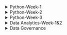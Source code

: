  
<details>
<summary>Python-Week-1</summary><br>
 Day 1: INTRODUCTION AND ONBOARDING <br>
-We were taught how to install Python and Jupyter Notebook.<br>
-After installing the two we learnt about the use of neccessary prompts and ran a code on Jupyter.<br>
-I have also learnt that Jupyter is Python IDE(Integrated Development Environment).<br>
-Python may be used with any code editors, however, I will be using Jupyter Notebook.<br>
-There is a command that is used to access stored files which is, cd command. It is used to change directory.<br>
<br>
INTRODUCTION TO PYTHON:
 *Integers:
  -In this section I was struggling to understand an exercise on binary system and hexadecimal strings.
    Here is an example of the first problem I struggled with how my understand now:
     int('100', 2)
     Answer=4
     -Here I struggled to understand where the four was coming from, however now I do understand that in the binanry system, each digit 
      represents a power of 2. The first digit represents 2^0 which is 1, the next digit in the middle represents 2^1 which is 2, and the 
      last digit represents 2^2 which is 4.

      So the binary number 100 can be interpreted as follows:
       * 1 the first digit represents 2^2, which equals to 4
       * 0 in the middle represents 2^1, which equals to 0.
       * 0 in the last digit represents 2^0, which equals to 1.
         **Adding these up gives us: 4 + 0 + 0 = 4 , meaning 100 is equilavent to 4.
 -Second exercixe I struggled with under integers was this one:
    int('1ab', 16)
    *1ab is a hexadecimal string
    *16 is th base of specified for hexadecimal representation.

    *1 represents the value 1 in hex.
    *a represents the value 10 in hex.
    *b represents the value 11 in hex.
    *if we had another letter which was c, it would have hasd the value of 12.

    -Operators
     -Learnt the use of operators which is to manipulate and perform actions on data. Did an exercise using arithmetic operators as well as operators with strings.

*Data Structures
 *Did an intro to structures exercise.
 * Learnt about lists which may contain any data type, including a list within a list.
 * Lists may be useful when you need to  store large amount of data more efficienctly in memory.
 * Learnt what a dictionary, defined as a collection of key-value pairs. Dictionaries are declared using curly braces and accessed using keys.
   **Lists:
    -myList = [1,2,3,4,5]
     myList = [3:] - Start from index 3 but the end is not specified so it displays all variables from index to the end.
     myList = [0:6:2]- Start from from 0 to 6(exclusive). Using steps of 2.
     myList[::2] - Steps by 2. The start is not specified as well as the end, so it will display all variables from start to end.

   - for i in range(100): - Creates a sequence of numbers from 0 to 99(inclusive). So zero is also included( at index 0), which makes up to 100 numbers.
   
*Control Flow
 **Conditional Statements:
 *If/Else statement
   * Allows you to execute a block of code conditionally based on whether a certain condition is true or false
     **It has the synatax:
         a=3
         b=200
          if b > a:
            print("b is greater than a")
     *If statement can also be extended to with elif and else.

*For Loops
  *Used when the number of iterations is known in advance.
  *It consists of an initialization statement, a condition and an iteration statement. The loop executes as long as the statement is true.

*While Loops
 *Condition is evaluated before each iteration of the loop. If thew statement is true, the loop body is executed. If false the loop will terminate.

Pass
 *It is a null operation, nothing happens when it is executed.
 *It is used as a placeholder where some code is required but no action needs to be taken.

 Continue
  *Skips over certain lines within a loop, use the continue statement. Which will skip over any line that comes after it and jump back to the top of the loop to start the next iteration.

Break
 *I f you want to exit the early, use the break statement which will exit the loop and move on to the next line of code.

Functions
 *A function is defined using the keyword def ( define) 
   def my_function():
    print("Hello from a function")

  my_function()
</details>
<details>
<summary>Python-Week-2</summary><br><br>
A function is  block of code that performs a specific task when the function is called. Functions are used to make code reusable, better organized, and more readable. They are composed of a name and parameters, which are denoted by the def statement: def MyFunction(num1, num2)<br>
Funcitions can have parameters and return values.<br>
There are FOUR basic types of functions in Python:
  -built-in function whichs which are an important part of Python.
  -functions that come from pre-installed modules.
  -user-defined functions which are written by users.
  -the lambda functions.<br><br>
  
-When you invoke a function, Python remembers the place where it happened and jumps into the invoked function.
-The body of the function is then executed.
-Reaching at the end of the function forces Python to return to the place directly after the point of invocation.<br>
-When you try to invoke a function before you define it, the NameError exception is thrown.<br>
 Example: hi()
          def hi():
           print("hi!")<br><br>
  Basic Function syntax:
   def  message():
     print("Enter next values:")
   print("We start here.")
   message()
   print("The end is here.")
   <br>
   Parameters and Arguments:<br>
   
   Parameters- Valriable defined within the parantheses during a function definition. They are written when declaring a function.
     Example: def sum(a, b) #parameters
                 print(a + b)
              sum(1, 2)
   <br>
   Argument- Value that is passed to a function when it is called. It might be a variable, value or object passed to a function or method as input.
   Example: def sum(a, b) 
                 print(a + b)
              sum(1, 2) #arguments
  <br>
  Types of arguments in python:
   - Positional arguments
   - Keyword arguments
     <br>
    Positional arguments:
      -Needed to be included in a proper order, the first argument is always listed first when the function is called, second argument needs to be called second and so on.
     <br>
     Keyword arguments:
      -It is an argument passed to a function or method which is preceded by a keyword and an equal sign. The order of the keyword with respect to another keyword does not matter because values are being explicitly assigned.
      -In order to handle keyword arguments, a method called kwargs can be used.
      -Keyword arguments have keys and values and can be passed in any order, so a dictionary is a more appropriate data strucutre for referencing them.

     Variables and Scope
      Function Scope:
       locals()-A function that allows access to all variables within a function without any asterisks. It is called locals because the variable it uses are only accessible locally within a function.<br>
       Docstring-The first string after the function is called the Document string or docstring. Ii is used to describe the functionality of the function. The use of a docstring optional but it is considered agood practice.
         Syntax:
           print(function_name._doc_)
  <br>
  Function within a function
  -Afunction thst is defined inside another function is known as the inner function or nested fuction. Nested functions can access variables of the enclosing scope. Inner functions are used so thst they can be protected from ecerything happening outside the function.
    Syntax: def f1():
              s='I love GeeksforGeeks'
             def f2():
               print(s)
             f2()
            f1()

Handling Errors and Exceptions
 -Errors in Python can be of two types i.e Syntax and Exceptions. Errors are problems in a program due to which program will stop the execution. Wjile exceptions are raised when some internal events occur which change the normal flow of the program.  <br>
 There are different types of exceptions:
  -SyntaxError
  -TypeError
  -NameError
  -IndexError
  -ValueError
  -KeyError
  -AttributeError
  -IOError
  ZeroDivisionError
  -ImportError
  <br>

  Difference between syntax error and exceptions
   -Syntax error- This error is caused by the wrong syntax in the code. It leads to termination of the program.<br>
   -Exceptions: Theyare raised when the program is syntactically correct, but the code results in an error. This error does not stop the execution of the program, however, it changes the normal flow of the program.<br>

   Try and Except Statements- Catching Exceptions
    -These two statements are used to catch and handle exceptions in Python. Statements that can raise exceptions are kept inside the try clause and the statements that are written inside except clause.
    -Use Case: Include a title, an actor (a user or system), and a scenario that describes how a goal is achieved. The scenario can be written as a paragraph or a list of steps in simple language. 
      
</details>
<details>
<summary>Python-Week-3</summary><br><br>

  On this week we learnt about the importance of project planning as were preparing to build and present our projects. This includes a GUI which is a graphical user interface for our projects.The project planning, the inspiration of the project as well as the aim.
![image](https://github.com/Mangokazi/Python-Week-1/assets/162969644/61e57cb5-97b4-4a1a-8ed1-286c7f3f02a9)
<br>
Stub code: Stub code is a piece of program used in software development to1234:
Stand in for some other programming functionality.
Simulate the behavior of existing code (such as a procedure on a remote machine).
Be a temporary substitute for yet-to-be-developed code.
Translate parameters sent between the client and server during a remote procedure call in distributed computing.
Convert parameters during a remote procedure call (RPC).
Be used as "placeholders" for specific applications that haven't been built yet.<br>

GUI Design planning: Planning a GUI design involves several steps:
Define the purpose: Understand what the application is supposed to do and what problems it will solve.
Understand the users: Know who will use the application and what their needs are.
Sketch out ideas: Create rough sketches of the GUI to explore different designs.
Create wireframes: Develop wireframes to establish the layout and elements of the interface.
Choose a color scheme and typography: Select colors and fonts that align with the brand and improve readability.
Develop prototypes: Build interactive prototypes to test functionality and user experience.
User testing: Conduct user testing to gather feedback and make necessary adjustments.
</details>
<details>
<summary>Data Analytics-Week-1&2</summary><br>
  

## Module 1: The Basics of Data
### Chapter 1: The Data Analyst
* What is data analytics?
  -Data analytics is the process of examining large sets of data to uncover patterns, trends, correlations, and insights that can be used to make informed decisions. It involves various techniques and tools to analyze data, including statistical analysis, machine learning algorithms, and data mining. It improves efficiency, effectiveness and profitability of work.
* The role of Data Analysts:
 -It is to transform raw data into actionable insights that guide decision-making processes within an organization. This involves several key responsibilities and skills.
  1. Data Collection:
     -Sourcing data from various channels, including databases, spreasdsheets, and external sources.
     -Cleaning and organising rthe data to ensure it is accurate, consistent, ready for analysis.
  2. Data analysis:
     -Employing statistical methods, machine learning techiques, or other analytical tools to interpret data.
     -Identifying trends, patterns, correlations that might notbe immediately obvious.
  3. Data visualization and storytelling:
     -Creating visual representations of the data, such as charts, graphs, and dashboards, to make complex information easily understandable,
     -Articulating findings in a compelling narrative to communicate the significance of the data to stakeholders.
  4. Decision Support:
     -Making recommendations based on data-driven insights to help guide business decisions,
     -Providing context around the data, including potential implications and future trends.
  5. Collaboration and Communication:
     -Working closely with other departments, such as marketing, finance, and operations, to understand their data needs and provide insights,
     -Effectively communicating complex data findings in a clear and concise manner to non-technical stakeholders,
  6. Continuous Learning and Adaptation:
     -Keeping up-to-date with the latest industry trends, tools, and technologies in data analysis.
     -Adapting to new types of data and analytical methods as the organization's needs evolve.
  * The analytics process:
     Data acquisition>> cleaning & manipulation>> analysis>> visualization>> reporting & communication
  * Analytics Techniques :
    - Descriptive Analytics
    - Predictive Analytics
    - Prescriptive Analytics
  *Role of Data Governance:Ensures the quality, security, and privacy of data throughout it's lifecycle.<br>
  ### Chapter 2: Understanding data
   * Data Types:  A data element is an attribute about a person, place, or thing containing data within a range of values. Data elements also describe characteristics of activities, including orders, transactions, and events.
   -  A data type limits the values a data element can have.
   *Tabular Data: abular data is data organized into a table, made up of columns and rows.
* Structured Data Structures:Structured data is tabular in nature and organized into rows and columns. Structured data is what typically comes to mind when looking at a spreadsheet. With clearly defined column headings, spreadsheets are easy to work with and understand. In a spreadsheet, cells are where columns and rows intersect.
  ![image](https://github.com/Mangokazi/Python-Week-1/assets/162969644/f7b9e1ec-645e-4b19-99d7-62abed108a14)
*Different data types:
-Numeric data
-Categorical data
-Text data
-Temporal data
-Spatial data
*Character Sets:
-Numeric
-Whole numbers
-Rational numbers
-Date and time
-Currently
*Unstructured data sets:
-Binary
-Audio
-Images
-Video
-Large text
*Structed Data
*Unstructured Data<br>
## Module 2: Data Preparation and Exploration
### Chapter 3: Databases and Data Acquisition
*Relational database:
-Relational databases store data in structured tables with rows and columns, where each row represents a record and each column represents a specific attribute or field.
Data in relational databases follows a predefined schema, which defines the structure, data types, and relationships between tables.
Relational databases use SQL (Structured Query Language) for querying and managing data.
Examples of relational database management systems (RDBMS) include MySQL, PostgreSQL, Oracle Database, Microsoft SQL Server, and SQLite.
Relational databases are well-suited for applications that require ACID (Atomicity, Consistency, Isolation, Durability) transactions, complex queries, and strong data consistency guarantees.

*Nonrelational databases:
-Nonrelational databases, also known as NoSQL databases, are designed to handle large volumes of unstructured or semi-structured data and provide flexible data models.
Unlike relational databases, NoSQL databases do not strictly adhere to a predefined schema, allowing for dynamic schema evolution and schema-less data storage.
NoSQL databases support various data models, including document-oriented, key-value, column-family, and graph databases, catering to different types of data and use cases.
Examples of NoSQL databases include MongoDB (document-oriented), Apache Cassandra (column-family), Redis (key-value), Neo4j (graph), and Amazon DynamoDB (document-oriented and key-value).
NoSQL databases are often chosen for applications that require scalability, high availability, and flexible data models, such as web applications, real-time analytics, and content management systems.
*Entity-Relationship Diagram:
-An Entity-Relationship Diagram (ERD) is a visual representation of the entities and relationships within a database. It's a powerful tool for database design as it helps to visualize the structure of the database and understand how different entities are related to each other.

In an ERD, entities are represented by rectangles, and relationships between entities are represented by lines connecting them. Each entity has attributes, which are the properties or characteristics of the entity. Attributes are typically listed within the entity rectangle.
Entities: Entities represent the real-world objects or concepts that are modeled in the database. For example, in a university database, entities might include Student, Course, and Instructor.

Relationships: Relationships represent how entities are connected or related to each other. There are different types of relationships, such as one-to-one, one-to-many, and many-to-many. For example, a Student entity might have a relationship with a Course entity indicating that a student can enroll in multiple courses.

Attributes: Attributes represent the properties or characteristics of entities. Each entity has its own set of attributes. For example, attributes of a Student entity might include StudentID, Name, and DateOfBirth.<br>
         ![image](https://github.com/Mangokazi/Python-Week-1/assets/162969644/02010eea-7bfe-447a-889d-5daeb3a1119a)
*Cardinality:
-Cardinality refers to the relationship between two entities, showing how many instances of one entity relate to instances in another entity. You specify cardinality in an ERD with various line endings. The first component of the terminator indicates whether the relationship between two entities is optional or required. The second component indicates whether an entity instance in the first table is associated with a single entity instance in the related table or if an association can exist with multiple entity instances. <br>
         ![image](https://github.com/Mangokazi/Python-Week-1/assets/162969644/21f79a92-0d63-45e9-8485-83c82e5afef3)
*Data Manipulation
-When manipulating data, one of four possible actions occurs:
-Create new data.
-Read existing data.
-Update existing data.
-Delete existing data.<br>

Reading and manipulating data is commonplace on the path to creating insights. To that end, we will focus on options that affect reading data. Before jumping in, it is helpful to understand the syntax of a query.
![image](https://github.com/Mangokazi/Python-Week-1/assets/162969644/fd909233-2461-45d0-8d9f-66c8169cbddb)<br>
*Select:
-The SELECT clause is used to retrieve data from a database. It is one of the fundamental clauses in SQL queries. 
Example:
SELECT column1, column2, ...
FROM table_name;
 <br>
 *From:
 -The FROM clause in a query identifies the source of data, which is frequently a database table. Both the SELECT and FROM clauses are required for a SQL statement to return data, as follows:
<br>
*Filtering:
-Filtering in SQL is done using the WHERE clause within the SELECT statement. The WHERE clause allows you to specify conditions that the rows must meet in order to be included in the result set. 
Example:
SELECT column1, column2, ...
FROM table_name
WHERE condition;
<br>
*Sorting:
-Sorting in SQL is done using the ORDER BY clause within the SELECT statement. The ORDER BY clause allows you to specify the order in which the result set should be sorted based on one or more columns.
Example:
SELECT column1, column2, ...
FROM table_name
ORDER BY column_name [ASC | DESC];
<br>
*Date funtions:
-SQL provides various date functions to manipulate and work with date and time data. Some commonly used date functions include:
*Current date: SELECT CURRENT_DATE;
*Current time: SELECT CURRENT_TIME;
*CURRENT_TIMESTAMP: SELECT CURRENT_TIMESTAMP;
*DATE_FORMAT: SELECT DATE_FORMAT(date_column, 'format_string') FROM table_name;
*DATE_ADD: SELECT DATE_ADD(date_column, INTERVAL 1 DAY) FROM table_name;
*DATE_SUB: SELECT DATE_SUB(date_column, INTERVAL 1 MONTH) FROM table_name;
*DATEDIFF: SELECT DATEDIFF(end_date, start_date) FROM table_name;
*DATE: SELECT DATE(datetime_column) FROM table_name;
*EXTRACT: SELECT EXTRACT(YEAR FROM date_column) FROM table_name;
<br>
### Chapter 4: Data Quality
* Data quality refers to the reliability, accuracy, consistency, completeness and relevance of data. It is about having data that is ft for it's intended purpose.
* Accuracy
* Completeness
* Consistency
* Relevance<br>
-The purpose of data quality is to improve decision making.
- Challenges within data quality:
* Errors
* Duplicates
* Incomplete data
* Outdated data
-Tool:
*Data cleaning softwares
* KPIs
<br>
- Duplicate data:
* Duplicate data occurs when data representing the same transaction is accidentally duplicated within a system. Suppose you want to open a spreadsheet on your local computer. To open the spreadsheet, you locate the file and double-click it. This method of opening documents establishes muscle memory that associates double-clicking with the desired action.<br>
![image](https://github.com/Mangokazi/Python-Week-1/assets/162969644/1dca59a2-46bc-425a-99a2-0b148c4c20f0)<br>
-Redundant data:
* While duplicate data typically comes from accidental data entry, redundant data happens when the same data elements exist in multiple places within a system. Frequently, data redundancy is a function of integrating multiple systems.<br>
![image](https://github.com/Mangokazi/Python-Week-1/assets/162969644/9f4f5a12-0d5e-4d35-a418-da9d701a8064)<br>

-Data Blending:
*Data blending combines multiple sources of data into a single dataset at the reporting layer. While data blending is conceptually similar to the extract, transform, and load process in Chapter 3, there is a crucial difference. Recall that ETL processes operate on a schedule, copying data from source systems into analytics environments. Business requirements drive the scheduling, such as near real-time, hourly, daily, weekly, monthly, or annually. Typically, an organization's IT department designs, builds, operates, and maintains ETL processes.<br>
### Chapter 5: Data Analysis and Stastics
* Fundamentals of Statistics:
* _One key concept is the definition of a population. A population represents all the data subjects you want to analyze. For example, suppose you are an analyst at the National Highway Traffic Safety Administration (NHTSA) and start to receive reports about a potential defect in Ford F-Series trucks. In this case, the population is all Ford F-Series trucks. If you want to examine all Ford F-Series vehicles, you'd have to conduct a census. A census is when you obtain data for every element of your population. Conducting a census is typically infeasible due to the effort involved and the scarcity of resources.
* Descriptive Statistics:
* -Descriptive statistics is a branch of statistics that summarizes and describes data. As you explore a new dataset for the first time, you want to develop an initial understanding of the size and shape of the data. You use descriptive statistics as measures to help you understand the characteristics of your dataset.

When initially exploring a dataset, you may perform univariate analysis to answer questions about a variable's values. You also use descriptive measures to develop summary information about all of a variable's observations. This context helps orient you and informs the analytical techniques you use to continue your analysis.
*Measures of Frequency:
-Measures of frequency help you understand how often something happens. When encountering a dataset for the first time, you want to determine how much data you are working with to help guide your analysis. For example, suppose you are working with human performance data. One of the first things to understand is the size of the dataset. One way to accomplish this quickly is to count the number of observations.
*Measures of Central Tendency:
-To help establish an overall perspective on a given dataset, an analyst explores various measures of central tendency. You use measures of central tendency to identify the central, or most typical, value in a dataset. There are numerous ways to measure central tendency, and you end up using them in conjunction with each other to understand the shape of your data.
*Confidence Intervals:
-Each time you take a sample from a population, the statistics you generate are unique to the sample. In order to make inferences about the population as a whole, you need a way to come up with a range of scores that you can use to describe the population as a whole. A confidence interval describes the possibility that a sample statistic contains the true population parameter in a range of values around the mean. When calculating a confidence interval, you end up with a lower bound value and an upper bound value. Given the confidence interval range, the lower bound is the lower limit, and the upper bound is the upper limit.
*Simple Linear Regression:
-Simple linear regression is an analysis technique that explores the relationship between an independent variable and a dependent variable. You can use linear regression to identify whether the independent variable is a good predictor of the dependent variable. You can perform a regression analysis in spreadsheets like Microsoft Excel and programming languages, including Python and R. When plotting the results of a regression, the independent variable is on the x-axis and the dependent variable is on the y-axis.
### Chapter 6: Data Analytics Tools
*Structured Query Language (SQL):
-The Structured Query Language (SQL) is the language of databases. Any time a developer, administrator, or end user interacts with a database, that interaction happens through the use of a SQL command. SQL is divided into two major sublanguages:

The Data Definition Language (DDL) is used mainly by developers and administrators. It's used to define the structure of the database itself. It doesn't work with the data inside a database, but it sets the ground rules for the database to function.
The Data Manipulation Language (DML) is the subset of SQL commands that are used to work with the data inside of a database. They do not change the database structure, but they add, remove, and change the data inside a database.
*Machine Learning:
-Moving on from statistics-focused tools, the industry also makes use of a set of graphical tools designed to help analysts build machine learning models without requiring them to actually write the code to do so. These machine-learning tools aim to make machine-learning techniques more accessible. Analysts may still tune the parameters of their models but do not necessarily need to write scripts to do so.
*Analytics Suites
-programming languages that allow skilled developers to complete whatever analytic task face them and specialized tools, such as spreadsheets, statistics packages, and
machine learning tools that focus on one particular component of the analytics process.
*Microsoft Power BI
-Power BI is Microsoft's analytics suite built on the company's popular SQL Server database platform. Power BI is popular among organizations that make widespread use of other Microsoft software because of its easy integration with those packages and cost-effective bundling within an organization's Microsoft enterprise license agreement.

The major components of Power BI include the following:

Power BI Desktop is a Windows application for data analysts, allowing them to interact with data and publish reports for others.
The Power BI service is Microsoft's software-as-a-service (SaaS) offering that hosts Power BI capabilities in the cloud for customers to access.
Mobile apps for Power BI provide users of iOS, Android, and Windows devices with access to Power BI capabilities.
Power BI Report Builder allows developers to create paginated reports that are designed for printing, email, and other distribution methods.
Power BI Report Server offers organizations the ability to host their own Power BI environment on internal servers for stakeholders to access.
*MicroStrategy
MicroStrategy is an analytics suite that is less well-known than similar tools from IBM and Microsoft, but it does have a well-established user base. MicroStrategy offers many of the same tools as its counterparts, making it easy for users to build dashboards and reports and apply machine learning techniques to their business data.
</details>
<details>
<summary>Data Governance</summary><br>
 
# Data Governance: Chapter 1
### What is data?
- Data refers to facts, figures, or information, often in the form of numbers, text, or multimedia, that are collected, stored, and analyzed for various purposes. It can be anything from simple measurements to complex multimedia files, and it can represent almost anything, from business transactions to scientific observations to personal preferences.
### Data can be classified into two main types:
- Structured Data: This type of data is highly organized and formatted in a way that makes it easily searchable and analyzable. Structured data often resides in databases and is represented in tables with rows and columns. Examples include spreadsheets, SQL databases, and CSV files.<br>
- Unstructured Data: This type of data lacks a specific structure and is not easily organized in a traditional database format. Unstructured data includes text documents, images, videos, social media posts, emails, and more. Analyzing unstructured data often requires advanced techniques such as natural language processing (NLP) or computer vision.<br>
- Data is an important important resource an oganization possesses in today's economy.
- Despite the fact that all organizations handle and control data, a significant number struggle to do so effectively. This leads to missed opportunities for business growth, revenue enhancement, and the utilization of crucial insights. Moreover, these organizations expose themselves to increased risk in a world fraught with complicated regulatory demands and devastating cyberattacks.
### What is data governance?
- Data governance is a framework that defines the rules, policies, procedures, and responsibilities for managing and ensuring the quality, availability, integrity, and security of an organization's data throughout its lifecycle. It provides a structured approach to managing data assets and helps organizations ensure that their data is used effectively, responsibly, and in compliance with regulatory requirements.
### Key components of data governance include:
- Data Quality Management: Ensuring that data is accurate, complete, consistent, and relevant for its intended purpose.
- Data Stewardship: Assigning responsibility for managing specific data assets to individuals or teams within the organization, known as data stewards.
- Data Security and Privacy: Establishing measures to protect data from unauthorized access, loss, or corruption, and ensuring compliance with relevant privacy regulations such as GDPR (General Data Protection Regulation) or CCPA (California Consumer Privacy Act).
- Data Lifecycle Management: Defining processes for the creation, storage, usage, archival, and disposal of data to ensure it remains relevant and valuable over time.
- Data Standards and Policies: Establishing guidelines, standards, and best practices for data management, including naming conventions, data classification, and data retention policies.
- Data Access and Authorization: Controlling who has access to what data and under what circumstances, ensuring that access is granted based on roles and responsibilities.
- Data Compliance and Risk Management: Ensuring that data practices comply with relevant laws, regulations, and industry standards, and mitigating risks associated with data management.
- Data Governance Council or Committee: Establishing a governing body responsible for setting data governance strategy, policies, and priorities, often composed of senior executives and representatives from different departments.
  ### Data Governance VS Data Management
- Data governance and data management are related concepts that work together to ensure the effective use and management of data within an organization, but they focus on different aspects of the data lifecycle.
 ### Data Governance:
 
Focus:<br>
- Data governance focuses on the overall strategy, policies, and framework for managing and ensuring the quality, availability, integrity, and security of data.<br>
Purpose:<br>
- The primary purpose of data governance is to establish rules, guidelines, and processes to ensure that data is used effectively, responsibly, and in compliance with regulatory requirements.<br>
Components:<br>
- Data governance involves defining the roles and responsibilities of stakeholders, establishing policies and standards, managing data quality, ensuring compliance, and enforcing data security and privacy measures.
Example: A data governance program might involve creating a data governance council, developing data policies and standards, assigning data stewards, and monitoring adherence to data governance principles.
### Data Management:

Focus:<br>
- Data management focuses on the practical aspects of handling data throughout its lifecycle, including collection, storage, processing, and analysis.<br>
Purpose:<br>
- The purpose of data management is to ensure that data is stored efficiently, organized effectively, and used appropriately to support the organization's goals and objectives.<br>
Components:<br>
- Data management involves activities such as data collection, data storage, data integration, data cleaning, data modeling, data analysis, and data archiving.
Example: Data management activities might include implementing a data warehouse for storing and organizing data, developing ETL (Extract, Transform, Load) processes to integrate data from multiple sources, and implementing data quality tools to clean and standardize data.
### Data Gorvanance VS Information Governance
-Data governance and information governance are closely related concepts, but they have slightly different scopes and focuses:
### Data Governance:
Focus:<br>
- Data governance primarily focuses on the management, quality, security, and usability of the organization's data assets.<br>

Scope:<br>
- Data governance deals specifically with the governance of data, which includes structured data (such as databases and spreadsheets) and unstructured data (such as documents, emails, and multimedia files).<br>

Purpose:<br>
- The purpose of data governance is to establish rules, processes, and standards to ensure that data is managed effectively, responsibly, and in compliance with regulatory requirements.<br>

Components:<br>
Data governance involves defining data ownership, roles, and responsibilities, establishing data policies and standards, managing data quality, ensuring data security and privacy, and enforcing compliance measures.
Example: Implementing data governance might involve creating a data governance council, developing data policies and standards, assigning data stewards, and implementing data quality tools.
### Information Governance:
Focus:<br> Information governance has a broader focus that extends beyond just data to include all types of information assets within the organization, including data, documents, records, and knowledge.<br>

Scope:<br>
- Information governance covers not only structured and unstructured data but also other types of information assets, such as documents, records, and intellectual property.<br>

Purpose:<br>
- The purpose of information governance is to manage and protect all information assets in a holistic manner, ensuring their integrity, availability, security, and compliance.<br>
Components:<br>
- Information governance encompasses data governance but also includes additional elements such as document management, records management, knowledge management, and compliance management.
Example: Implementing information governance might involve developing a comprehensive information governance framework that covers data governance, document management, records management, knowledge management, and compliance management.<br>
### The Value of Data Governance
- Data governance holds significant value for organizations across various industries due to several key benefits it provides:<br>
- Data Quality Improvement: Data governance ensures that data is accurate, consistent, complete, and reliable. By establishing data quality standards and processes, organizations can improve the quality of their data, leading to better decision-making and increased trust in data-driven insights.
- Compliance and Risk Management: Data governance helps organizations comply with regulatory requirements and mitigate risks associated with data management. By enforcing data security, privacy, and compliance measures, organizations can avoid penalties, legal issues, and reputational damage.
- Increased Trust and Confidence: With data governance in place, stakeholders have increased trust and confidence in the organization's data. This trust leads to greater reliance on data-driven decision-making, fostering a culture of data-driven insights across the organization.
- Enhanced Decision-Making: Quality data that is governed properly provides a solid foundation for decision-making at all levels of the organization. With accurate and timely data available, executives can make informed decisions quickly, leading to improved business outcomes and competitive advantage.
- Cost Reduction and Efficiency: Data governance helps eliminate data silos, redundancies, and inconsistencies, leading to cost savings and increased operational efficiency. By streamlining data management processes and optimizing data usage, organizations can reduce wastage and improve resource allocation.
- Improved Collaboration and Communication: Data governance encourages collaboration and communication among stakeholders across departments. By defining roles, responsibilities, and data standards, organizations can facilitate better coordination and alignment, leading to smoother workflows and improved outcomes.
- Data Asset Valuation: Well-governed data assets are more valuable to the organization. By ensuring data quality, security, and compliance, organizations can maximize the value of their data assets, leading to better financial performance and market competitiveness.
- Support for Data-Driven Innovation: Data governance provides a solid foundation for data-driven innovation initiatives. With properly governed data, organizations can explore new opportunities, develop innovative products and services, and adapt to changing market conditions more effectively.
- Customer Satisfaction and Loyalty: By ensuring data accuracy and privacy, organizations can enhance customer satisfaction and loyalty. Customers are more likely to trust organizations that handle their data responsibly, leading to stronger relationships and increased customer retention.
### The most common elements of a data governance program.
![image](https://github.com/Mangokazi/Python-Week-1/assets/162969644/3f785a99-e2ce-4963-b842-19adf47984d0)<br>

###  Common components of a data governance framework.
![image](https://github.com/Mangokazi/Python-Week-1/assets/162969644/132ebc1b-1a15-43dc-ab18-540d62e309d7)<br>

###  What is data culture?
-Data culture refers to the attitudes, behaviors, and practices within an organization that prioritize the collection, analysis, and use of data to drive decision-making and achieve organizational goals. It's about fostering an environment where data is valued, trusted, and utilized effectively at all levels of the organization.<br>
### Key components of a data culture include:
- Data Literacy: Employees across the organization have the necessary skills and knowledge to understand, interpret, and analyze data. This includes basic data literacy as well as more advanced skills in data analysis, statistics, and data visualization.
- Data-Driven Decision Making: Decision-making processes are guided by data and evidence rather than intuition or gut feelings. Leaders and employees use data to inform their decisions, identify opportunities, and solve problems.
- Openness and Transparency: Data is shared openly across the organization, and there is transparency about how data is collected, analyzed, and used. This fosters trust in data and encourages collaboration and knowledge sharing.
- Continuous Learning and Improvement: The organization promotes a culture of continuous learning and improvement based on data insights. Feedback loops are established to monitor outcomes, learn from successes and failures, and adapt strategies accordingly.
- Empowerment and Accountability: Employees are empowered to access and analyze data relevant to their roles and responsibilities. They are accountable for the quality of data they produce and the decisions they make based on that data.
- Data-Driven Goals and KPIs: Goals and Key Performance Indicators (KPIs) are defined and measured using data to track progress and performance. This ensures alignment with organizational objectives and enables data-driven evaluation of success.
- Data Governance and Security: The organization has established data governance policies and practices to ensure data quality, security, and compliance with regulations. Data privacy and security are prioritized to protect sensitive information.
- Leadership Support and Advocacy: Leadership plays a crucial role in fostering a data culture by setting the tone, providing resources, and championing data initiatives. Leaders demonstrate the value of data-driven decision-making through their actions and behaviors.
- Innovation and Experimentation: Data is used to drive innovation and experimentation within the organization. Employees are encouraged to explore new ideas, test hypotheses, and learn from data-driven experiments.
- Integration of Data into Workflows: Data is integrated into everyday workflows and processes, making it easily accessible and actionable for employees. This includes using data tools and technologies to automate data processes and provide real-time insights.
- ### Assessing data culture
- Leadership Commitment and Support:
Are senior leaders actively promoting the use of data for decision-making?
Do leaders allocate resources and invest in data initiatives?
Are data-driven behaviors demonstrated by leaders?
- Data Literacy and Skills:
What is the level of data literacy across different departments and roles?
Are employees equipped with the necessary skills to work with data effectively?
Are training programs or resources available to improve data literacy?
- Data Accessibility and Infrastructure:
Is data easily accessible to employees who need it?
Are there centralized data repositories or platforms for accessing and analyzing data?
How reliable and up-to-date is the data infrastructure?
- Data Quality and Trust:
Is there confidence in the accuracy and reliability of the data?
Are there processes in place to monitor and improve data quality?
Do employees trust the data they use for decision-making?
- Data-Driven Decision Making:
Are decisions informed by data and evidence?
Is there a clear process for using data to guide decision-making?
Do employees have access to the data needed to support decision-making?
- Collaboration and Communication:
Is there a culture of sharing data and insights across teams and departments?
Are there regular meetings or forums for discussing data and insights?
Do employees collaborate on data-driven projects or initiatives?
- Experimentation and Innovation:
Are employees encouraged to experiment and explore new ideas using data?
Are there processes in place for testing hypotheses and learning from data-driven experiments?
Is there a willingness to take calculated risks based on data insights?
- Feedback and Learning:
Is feedback collected on data initiatives and processes?
Are there mechanisms for learning from successes and failures?
Is there a culture of continuous improvement based on data insights?
- Data Governance and Compliance:
Are there established data governance policies and practices?
Is data governance integrated into everyday workflows and processes?
Are data privacy and security measures in place to protect sensitive information?
Employee Engagement and Recognition:
Are employees engaged in data-related activities and initiatives?
Are achievements and contributions in data-driven projects recognized and rewarded?
Do employees feel valued for their data-related skills and efforts?
## Assessing Data Governance Readiness
- Assessing data governance readiness involves evaluating an organization's readiness to implement and sustain an effective data governance program.<br>

The following basic checklist of items will help you determine the data governance readiness of your organization:<br>

- The basis of a data culture exists.
- The program is 100 percent aligned with business strategy.
- Senior leadership is 100 percent committed to the program and its goals.
- Senior leadership understands this is a strategic, enterprise program and not the sole responsibility of the IT department.
- One or more sponsors have been identified at an executive level.
- The program has the commitment to fund its creation and to maintain it in the long term.
- The organization understands this is an ongoing program and not a one-off project.
- You have documented the return-on-investment (ROI).
- Legal and compliance teams (internally or externally) understand and support the goals of the program.
- Fundamental data skills exist for the data governance journey.
- The IT organization is capable and resourced to support the program.
# Chapter 2: Exploring a World Overflowing with Data
### What is a zettabyte?
- A zettabyte is a unit of digital information storage equal to 1,000 exabytes, 1,000,000 petabytes, or 1,000,000,000 terabytes.

To give you a sense of scale:

- 1 zettabyte is equivalent to 1,000,000,000,000,000,000,000 bytes.
- It's often abbreviated as "ZB."
- In simpler terms, a zettabyte is an enormous amount of data storage capacity. It's far beyond what an average person can easily comprehend. To put it in context:

- A single zettabyte could hold billions of hours of HD video, millions of years' worth of music, or countless documents and images.
- The entire world's digital data produced in a year might reach into the zettabyte range.
- The exponential growth of data generated each year has made zettabytes more relevant. With the increasing use of the internet, social media, cloud computing, and the Internet of Things (IoT), it's expected that the global data volume will continue to grow rapidly, possibly reaching zettabyte levels sooner than we might imagine.


 
</details>
